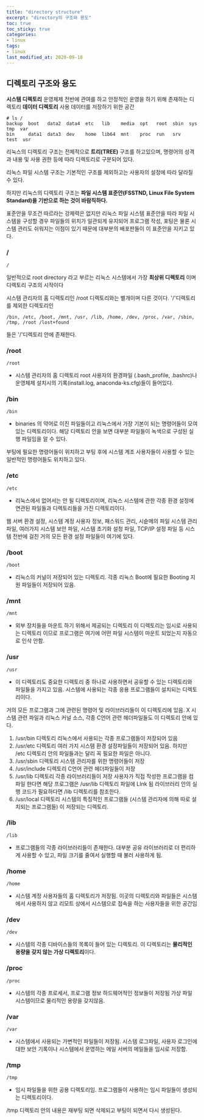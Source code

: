 ```yaml
---
title: "directory structure"
excerpt: "directory의 구조와 용도"
toc: true
toc_sticky: true
categories:
- linux
tags:
- linux
last_modified_at: 2020-09-18
---
```

## 디렉토리 구조와 용도
**시스템 디렉토리**
운영체제 전반에 관여를 하고 안정적인 운영을 하기 위해 존재하는 디렉토리
**데이터 디렉토리**
사용 데이터를 저장하기 위한 공간
```console
# ls /
backup  boot   data2  data4  etc   lib    media  opt   root  sbin  sys   tmp  var
bin     data1  data3  dev    home  lib64  mnt    proc  run   srv   test  usr
```
리눅스의 디렉토리 구조는 전체적으로 **트리(TREE)** 구조를 하고있으며, 명령어의 성격과 내용 및 사용 권한 등에 따라 디렉토리로 구분되어 있다. 

리눅스 파일 시스템 구조는 기본적인 구조를 제외하고는 사용자의 설정에 따라 달라질 수 있다. 

하지만 리눅스의 디렉토리 구조는 **파일 시스템 표준안(FSSTND, Linux File System Standard)을 기반으로 하는 것이 바람직하다.** 

표준안을 무조건 따르라는 강제력은 없지만 리눅스 파일 시스템 표준안을 따라 파일 시스템을 구성할 경우 파일들의 위치가 일관되게 유지되어 프로그램 작성, 포팅은 물론 시스템 관리도 쉬워지는 이점이 있기 때문에 대부분의 배포판들이 이 표준안을 지키고 있다.
### / ###
```console
/
```
일반적으로 root directory 라고 부르는 리눅스 시스템에서 가장 **최상위 디렉토리** 이며 디렉토리 구조의 시작이다

시스템 관리자의 홈 디렉토리인 /root 디렉토리와는 별개이며 다른 것이다.
'/'디렉토리를 제외한 디렉토리인 
```console
/bin, /etc, /boot, /mnt, /usr, /lib, /home, /dev, /proc, /var, /sbin, /tmp, /root /lost+found
```
들은 '/'디렉토리 안에 존재한다.

### /root ###
```console
/root
```
* 시스템 관리자의 홈 디렉토리
root 사용자의 환경파일 (.bash_profile, .bashrc)나 운영체제 설치시의 기록(install.log, anaconda-ks.cfg)들이 들어있다.

### /bin ###
```console
/bin
```
* binaries 의 약어로 이진 파일들이고 리눅스에서 가장 기본이 되는 명령어들이 모여있는 디렉토리이다.
해당 디렉토리 안을 보면 대부분 파일들이 녹색으로 구성된 실행 파일임을 알 수 있다.

부팅에 필요한 명령어들이 위치하고 부팅 후에 시스템 계조 사용자들이 사용할 수 있는 일반적인 명령어들도 위치하고 있다.

### /etc ###
```console
/etc
```
* 리눅스에서 없어서는 안 될 디렉토리이며, 리눅스 시스템에 관한 각종 환경 설정에 연관된 파일들과 디렉토리들을 가진 디렉토리이다.

웹 서버 환경 설정, 시스템 계정 사용자 정보, 패스워드 관리, 시슽메의 파일 시스템 관리 파일, 여러가지 시스템 보안 파일, 시스템 초기화 설청 파일, TCP/IP 설정 파일 등 시스템 전반에 걸친 거의 모든 환경 설정 파일들이 여기에 있다.

### /boot ###
```console
/boot
```
* 리눅스의 커널이 저장되어 있는 디렉토리.
각종 리눅스 Boot에 필요한 Booting 지원 파일들이 저장되어 있음.

### /mnt ###
```console
/mnt
```
* 외부 장치들을 마운트 하기 위해서 제공되는 디렉토리
이 디렉토리는 임시로 사용되는 디렉토리 이므로 프로그램은 여기에 어떤 파일 시스템이 마운트 되었는지 자동으로 인삭 안함.

### /usr ###
```console
/usr
```
* 이 디렉토리도 중요한 디렉토리 중 하나로 사용하면서 공유할 수 있는 디렉토리와 파일들을 가지고 있음.
시스템에 사용되는 각종 응용 프로그램들이 설치되는 디렉토리이다.

거의 모든 프로그램과 그에 관련된 명령어 및 라이브러리들이 이 디렉토리에 있음.
X 시스템 관련 파일과 리눅스 커널 소스, 각종 C언어 관련 헤더파일들도 이 디렉토리 안에 있다.

1. /usr/bin 디렉토리
리눅스에서 사용되는 각종 프로그램들이 저장되어 있음
2. /usr/etc 디렉토리
여러 가지 시스템 환경 설정파일들이 저장되어 있음.
하지만 /etc 디렉토리 안의 파일들과는 달리 꼭 필요한 파일은 아니다.
3. /usr/sbin 디렉토리
시스템 관리자를 위한 명령어들이 저장
4.  /usr/include 디렉토리
C언어 관련 헤더파일들이 저장
5. /usr/lib 디렉토리
각종 라이브러리들이 저장
사용자가 직접 작성한 프로그램을 컴파일 한다면 해당 프로그램은 /usr/lib 디렉토리 파일에 LInk 됨
라이브러리 안의 실행 코드가 필요하다면 /lib 디렉토리를 참조한다.
6. /usr/local 디렉토리
시스템의 특징적인 프로그램들 (시스템 관리자에 의해 따로 설치되는 프로그램들) 이 저장되는 디렉토리.

### /lib ###
```console
/lib
```
* 프로그램들의 각종 라이브러리들이 존재한다.
대부분 공유 라이브러리로 더 편리하게 사용할 수 있고, 파일 크기를 줄여서 실행할 때 불러 사용하게 됨.

### /home ###
```console
/home
```
* 시스템 계정 사용자들의 홈 디렉토리가 저장됨.
이곳의 디렉토리와 파일들은 시스템에서 사용하지 않고 리모트 상에서 시스템으로 접속을 하는 사용자들을 위한 공간임

### /dev ###
```console
/dev
```
* 시스템의 각종 디바이스들의 목록이 들어 있는 디렉토리.
이 디렉토리는 **물리적인 용량을 갖지 않는 가상 디렉토리**이다.

### /proc ###
```console
/proc
```
* 시스템의 각종 프로세서, 프로그램 정보 하드웨어적인 정보들이 저장됨
가상 파일 시스템이므로 물리적인 용량을 갖지않음.

### /var ###
```console
/var
```
* 시스템에서 사용되는 가변적인 파일들이 저장됨.
시스템 로그파일, 사용자 로그인에 대한 보안 기록이나 시스템에서 운영하는 메일 서버의 메일들을 임시로 저장함.

### /tmp ###
```console
/tmp
```
* 임시 파일들을 위한 공용 디렉토리임.
프로그램들이 사용하는 임시 파일들이 생성되는 디렉토리이다.

/tmp 디렉토리 안의 내용은 재부팅 되면 삭제되고 부팅이 되면서 다시 생성된다.